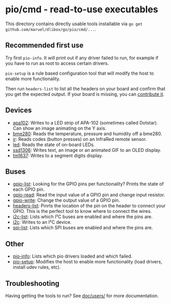 # pio/cmd - read-to-use executables

This directory contains directly usable tools installable via `go get
github.com/maruel/dlibox/go/pio/cmd/...`.


## Recommended first use

Try first `pio-info`. It will print out if any driver failed to run, for example
if you have to run as root to access certain drivers.

`pio-setup` is a rule based configuration tool that will modify the host to
enable more functionality.

Then run `headers-list` to list all the headers on your board and confirm that
you get the expected output. If your board is missing, you can [contribute
it](../doc/drivers/CONTRIBUTING.md).


## Devices

* [apa102](apa102): Writes to a LED strip of APA-102 (sometimes called Dotstar).
  Can show an image animating on the Y axis.
* [bme280](bme280): Reads the temperature, pressure and humidity off a bme280.
* [ir](ir): Reads codes (button presses) on an InfraRed remote sensor.
* [led](led): Reads the state of on-board LEDs.
* [ssd1306](ssd1306): Writes text, an image or an animated GIF to an OLED
  display.
* [tm1637](tm1637): Writes to a segment digits display.


## Buses

* [gpio-list](gpio-list): Looking for the GPIO pins per functionality? Prints
  the state of each GPIO pin.
* [gpio-read](gpio-read): Read the input value of a GPIO pin and change input
  resistor.
* [gpio-write](gpio-write): Change the output value of a GPIO pin.
* [headers-list](headers-list): Pinrts the location of the pin on the header to
  connect your GPIO. This is the perfect tool to know where to connect the
  wires.
* [i2c-list](i2c-list): Lists which I²C buses are enabled and where the pins
  are.
* [i2c](i2c): Writes to an I²C device.
* [spi-list](spi-list): Lists which SPI buses are enabled and where the pins
  are.


## Other

* [pio-info](pio-info): Lists which pio drivers loaded and which failed.
* [pio-setup](pio-setup): Modifies the host to enable more functionality (load
  drivers, install udev rules, etc).


## Troubleshooting

Having getting the tools to run? See [doc/users/](../doc/users/) for more
documentation.
